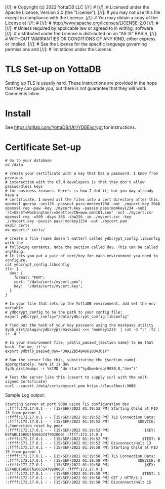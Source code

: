 [//]: #  Copyright (c) 2022 YottaDB LLC
[//]: #
[//]: #  Licensed under the Apache License, Version 2.0 (the "License");
[//]: #  you may not use this file except in compliance with the License.
[//]: #  You may obtain a copy of the License at
[//]: #
[//]: #      http://www.apache.org/licenses/LICENSE-2.0
[//]: #
[//]: #  Unless required by applicable law or agreed to in writing, software
[//]: #  distributed under the License is distributed on an "AS IS" BASIS,
[//]: #  WITHOUT WARRANTIES OR CONDITIONS OF ANY KIND, either express or implied.
[//]: #  See the License for the specific language governing permissions and
[//]: #  limitations under the License.
# TLS Set-up on YottaDB 
Setting up TLS is usually hard. These instructions are provided in the hope that they 
can guide you, but there is not guarantee that they will work. Comments inline.

# Install
See https://gitlab.com/YottaDB/Util/YDBEncrypt for instructions.

# Certificate Set-up
```
# Go to your database
cd /data

# Create your certificate with a key that has a password. I know from previous
# interaction with the GT.M developers is that they don't allow passwordless keys
# for business reasons. Here's is how I did it; but you may already have a
# certificate. I moved all the files into a cert directory after this.
openssl genrsa -aes128 -passout pass:monkey1234 -out ./mycert.key 2048
openssl req -new -key ./mycert.key -passin pass:monkey1234 -subj '/C=US/ST=Washington/L=Seattle/CN=www.smh101.com' -out ./mycert.csr
openssl req -x509 -days 365 -sha256 -in ./mycert.csr -key .//mycert.key -passin pass:monkey1234 -out ./mycert.pem
mkdir certs
mv mycert.* certs/

# Create a file (name doesn't matter) called ydbcrypt_config.libconfig with the
# following contents. Note the section called dev. This can be called anything.
# It lets you put a pair of cert/key for each environment you need to configure.
cat ydbcrypt_config.libconfig
tls: {
  dev: {
    format: "PEM";
    cert: "/data/certs/mycert.pem";
    key:  "/data/certs/mycert.key";
  }
}

# In your file that sets up the YottaDB environment, add set the env variable
# ydbcrypt_config to be the path to your config file:
export ydbcrypt_config="/data/ydbcrypt_config.libconfig"

# Find out the hash of your key password using the maskpass utility
$ydb_dist/plugin/ydbcrypt/maskpass <<< 'monkey1234' | cut -d ":" -f2 | tr -d ' '

# In your environment file, ydbtls_passwd_{section name} to be that hash. For me, it's:
export ydbtls_passwd_dev="30A22B54B46618B4361F"

# Run the server like this, substituting the {section name} appropriately. here it is dev
$ydb_dist/mumps -r %XCMD 'do start^%ydbwebreq(9080,0,"dev")'

# Test the server like this (cacert to supply curl with the self-signed Certificate)
curl --cacert /data/certs/mycert.pem https://localhost:9080
```

Sample Log output:
```
Starting Server at port 9080 using TLS configuration dev
::ffff:172.17.0.1 - - [15/SEP/2022 01:19:52 PM] Starting Child at PID 13 from parent 1
::ffff:172.17.0.1 - - [15/SEP/2022 01:19:52 PM] TLS Connection Data:
::ffff:172.17.0.1 - - [15/SEP/2022 01:19:52 PM]             $DEVICE: 1,Connection reset by peer
::ffff:172.17.0.1 - - [15/SEP/2022 01:19:52 PM]                $KEY: ESTABLISHED|h1663247992000|::ffff:172.17.0.1
::ffff:172.17.0.1 - - [15/SEP/2022 01:19:52 PM]               $TEST: 0
::ffff:172.17.0.1 - - [15/SEP/2022 01:19:52 PM] Disconnect/Halt 13
::ffff:172.17.0.1 - - [15/SEP/2022 01:19:58 PM] Starting Child at PID 15 from parent 1
::ffff:172.17.0.1 - - [15/SEP/2022 01:19:58 PM] TLS Connection Data:
::ffff:172.17.0.1 - - [15/SEP/2022 01:19:58 PM]             $DEVICE: 0
::ffff:172.17.0.1 - - [15/SEP/2022 01:19:58 PM]                $KEY: ESTABLISHED|h1663247998000|::ffff:172.17.0.1
::ffff:172.17.0.1 - - [15/SEP/2022 01:19:58 PM]               $TEST: 1
::ffff:172.17.0.1 - - [15/SEP/2022 01:19:58 PM] GET / HTTP/1.1
::ffff:172.17.0.1 - - [15/SEP/2022 01:19:58 PM] Disconnect/Halt 15
```
